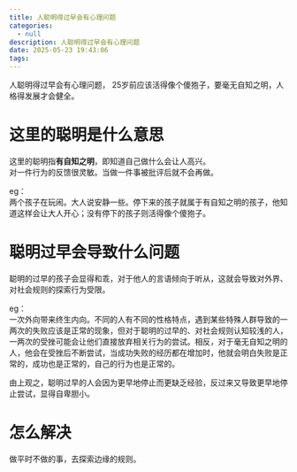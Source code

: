```yaml
---
title: 人聪明得过早会有心理问题
categories:
  - null
description: 人聪明得过早会有心理问题
date: 2025-05-23 19:43:06
tags:
---
```


人聪明得过早会有心理问题， 25岁前应该活得像个傻狍子，要毫无自知之明，人格得发展才会健全。  

# 这里的聪明是什么意思

这里的聪明指**有自知之明**，即知道自己做什么会让人高兴。  
对一件行为的反馈很灵敏。当做一件事被批评后就不会再做。  

eg：  
两个孩子在玩闹。大人说安静一些。停下来的孩子就属于有自知之明的孩子，他知道这样会让大人开心；没有停下的孩子则活得像个傻狍子。  

# 聪明过早会导致什么问题

聪明的过早的孩子会显得和乖，对于他人的言语倾向于听从，这就会导致对外界、对社会规则的探索行为受限。  

eg：  
一次外向带来终生内向。不同的人有不同的性格特点，遇到某些特殊人群导致的一两次的失败应该是正常的现象，但对于聪明的过早的、对社会规则认知较浅的人，一两次的受挫可能会让他们直接放弃相关行为的尝试。相反，对于毫无自知之明的人，他会在受挫后不断尝试，当成功失败的经历都在增加时，他就会明白失败是正常的，成功也是正常的，自己的行为也是正常的。  

由上观之，聪明过早的人会因为更早地停止而更缺乏经验，反过来又导致更早地停止尝试，显得自卑胆小。  

# 怎么解决

做平时不做的事，去探索边缘的规则。  